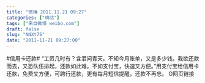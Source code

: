 ```yaml
---
title: "微博 2011.11.21 09:27"
categories: ["嘀咕"]
tags: ["来自微博 weibo.com"]
draft: false
slug: "NNXt7S"
date: "2011-11-21 09:27:00"
---
```


<p>#信用卡还款# “工资几时有？含泪问青天。不知今月账单，又是多少钱。我欲还款而去，又恐队伍排起，还款如此难。不如支付宝，快速又方便。”用支付宝给信用卡还款，免费又方便，可跨行还款，更有每月短信提醒，还款不再忘。 O网页链接 ​​​​</p>
